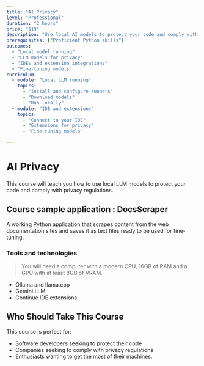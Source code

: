 ```yaml
---
title: "AI Privacy"
level: "Professional"
duration: "2 hours"
price: "$19"
description: "Use local AI models to protect your code and comply with privacy regulations."
prerequisites: ["Proficient Python skills"]
outcomes:
  - "Local model running"
  - "LLM models for privacy"
  - "IDEs and extension integrations"
  - "Fine-tuning models"
curriculum:
  - module: "Local LLM running"
    topics:
      - "Install and configure runners"
      - "Download models"
      - "Run locally"
  - module: "IDE and extensions"
    topics:
      - "Connect to your IDE"
      - "Extensions for privacy"
      - "Fine-tuning models"

---
```


# AI Privacy

This course will teach you how to use local LLM models to protect your code and comply with privacy regulations.

## Course sample application : DocsScraper

A working Python application that scrapes content from the web documentation sites and saves it as text files ready to be used for fine-tuning.

### Tools and technologies

> You will need a computer with a modern CPU, 16GB of RAM and a GPU with at least 8GB of VRAM.

- Ollama and llama.cpp
- Gemini LLM
- Continue IDE extensions

## Who Should Take This Course

This course is perfect for:
- Software developers seeking to protect their code 
- Companies seeking to comply with privacy regulations
- Enthusiasts wanting to get the most of their machines.
